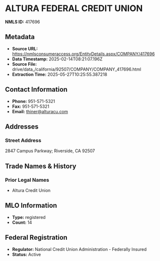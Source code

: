 # ALTURA FEDERAL CREDIT UNION

**NMLS ID:** 417696

## Metadata
- **Source URL:** https://nmlsconsumeraccess.org/EntityDetails.aspx/COMPANY/417696
- **Data Timestamp:** 2025-02-14T08:21:07.196Z
- **Source File:** drive/data_/california/92507/COMPANY/COMPANY_417696.html
- **Extraction Time:** 2025-05-27T10:25:55.387218

## Contact Information
- **Phone:** 951-571-5321
- **Fax:** 951-571-5321
- **Email:** thiner@alturacu.com

## Addresses
### Street Address
2847 Campus Parkway; Riverside, CA 92507

## Trade Names & History
### Prior Legal Names
- Altura Credit Union

## MLO Information
- **Type:** registered
- **Count:** 14

## Federal Registration
- **Regulator:** National Credit Union Administration - Federally Insured
- **Status:** Active
